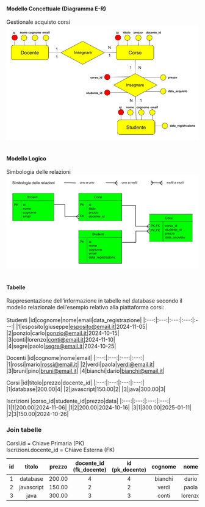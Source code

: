 #### Modello Concettuale (Diagramma E-R)

Gestionale acquisto corsi
![modello_concettuale](/img/er_modello_concettuale.jpg) <br><br>

#### Modello Logico

Simbologia delle relazioni
![modello_logico](/img/er_modello_logico.jpg) <br><br>

#### Tabelle

Rappresentazione dell’informazione in tabelle nel database secondo il modello relazionale dell’esempio relativo alla piattaforma corsi:<br>
<br>
Studenti
|id|cognome|nome|email|data_registrazione|
|:---:|:---:|:---:|:---:|:---:|
|1|esposito|giuseppe|esposito@email.it|2024-11-05|
|2|ponzio|carlo|ponzio@email.it|2024-10-15|
|3|conti|lorenzo|conti@email.it|2024-11-10|
|4|segre|paolo|segre@email.it|2024-10-25|
<br>

Docenti
|id|cognome|nome|email|
|:---:|:---:|:---:|:---:|
|1|rossi|mario|rossi@email.it|
|2|verdi|paola|verdi@email.it|
|3|bruni|pino|bruni@email.it|
|4|bianchi|dario|bianchi@email.it|
<br>

Corsi
|id|titolo|prezzo|docente_id|
|:---:|:---:|:---:|:---:|
|1|database|200.00|4|
|2|javascript|150.00|2|
|3|java|300.00|3|
<br>

Iscrizioni
|corso_id|studente_id|prezzo|data|
|:---:|:---:|:---:|:---:|
|1|1|200.00|2024-11-06|
|1|2|200.00|2024-10-16|
|3|1|300.00|2025-01-11|
|2|3|150.00|2024-10-26|
<br>


### Join tabelle
Corsi.id = Chiave Primaria (PK)<br>
Iscrizioni.docente_id = Chiave Esterna (FK)<br>

|id|titolo|prezzo|docente_id (fk_docente)|id (pk_docente)|cognome|nome|email|
|:---:|:---:|:---:|:---:|:---:|:---:|:---:|:---:|
|1|database|200.00|4|4|bianchi|dario|bianchi@email.it|
|2|javascript|150.00|2|2|verdi|paola|verdi@email.it|
|3|java|300.00|3|3|conti|lorenzo|conti@email.it|2024-11-10|